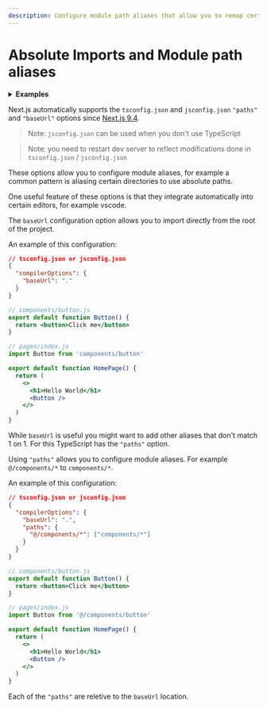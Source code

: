 ```yaml
---
description: Configure module path aliases that allow you to remap certain import paths.
---
```


# Absolute Imports and Module path aliases

<details>
  <summary><b>Examples</b></summary>
  <ul>
    <li><a href="https://github.com/vercel/next.js/tree/canary/examples/with-absolute-imports">Absolute Imports and Aliases</a></li>
  </ul>
</details>

Next.js automatically supports the `tsconfig.json` and `jsconfig.json` `"paths"` and `"baseUrl"` options since [Next.js 9.4](https://nextjs.org/blog/next-9-4).

> Note: `jsconfig.json` can be used when you don't use TypeScript

> Note: you need to restart dev server to reflect modifications done in `tsconfig.json` / `jsconfig.json`

These options allow you to configure module aliases, for example a common pattern is aliasing certain directories to use absolute paths.

One useful feature of these options is that they integrate automatically into certain editors, for example vscode.

The `baseUrl` configuration option allows you to import directly from the root of the project.

An example of this configuration:

```json
// tsconfig.json or jsconfig.json
{
  "compilerOptions": {
    "baseUrl": "."
  }
}
```

```jsx
// components/button.js
export default function Button() {
  return <button>Click me</button>
}
```

```jsx
// pages/index.js
import Button from 'components/button'

export default function HomePage() {
  return (
    <>
      <h1>Hello World</h1>
      <Button />
    </>
  )
}
```

While `baseUrl` is useful you might want to add other aliases that don't match 1 on 1. For this TypeScript has the `"paths"` option.

Using `"paths"` allows you to configure module aliases. For example `@/components/*` to `components/*`.

An example of this configuration:

```json
// tsconfig.json or jsconfig.json
{
  "compilerOptions": {
    "baseUrl": ".",
    "paths": {
      "@/components/*": ["components/*"]
    }
  }
}
```

```jsx
// components/button.js
export default function Button() {
  return <button>Click me</button>
}
```

```jsx
// pages/index.js
import Button from '@/components/button'

export default function HomePage() {
  return (
    <>
      <h1>Hello World</h1>
      <Button />
    </>
  )
}
```

Each of the `"paths"` are reletive to the `baseUrl` location.
